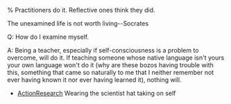 % Practitioners do it. Reflective ones think they did.

The unexamined life is not worth living--Socrates

Q: How do I examine myself.

A: Being a teacher, especially if self-consciousness is a problem to overcome, will do it. If teaching someone whose native language isn't yours your own language won't do it (why are these bozos having trouble with this, something that came so naturally to me that I neither remember not ever having known it nor ever having learned it), nothing will.

- [ActionResearch](ActionResearch.html) Wearing the scientist hat taking on self

